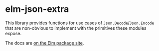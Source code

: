 # elm-json-extra

This library provides functions for use cases of `Json.Decode`/`Json.Encode` that are non-obvious to implement with the primitives these modules expose.

The docs are [on the Elm package site](http://package.elm-lang.org/packages/cobalamin/elm-json-extra/latest).
